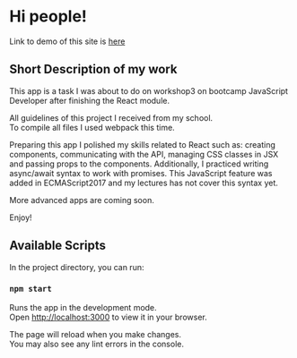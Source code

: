 # Hi people!

Link to demo of this site is [here](https://todo-app-kowalchick.netlify.app/)

## Short Description of my work

This app is a task I was about to do on workshop3 on bootcamp JavaScript Developer after finishing the React module.

All guidelines of this project I received from my school.  
To compile all files I used webpack this time.

Preparing this app I polished my skills related to React such as: creating components, communicating with the API, managing CSS classes in JSX and passing props to the components.
Additionally, I practiced writing async/await syntax to work with promises. This JavaScript feature was added in ECMAScript2017 and my lectures has not cover this syntax yet.

More advanced apps are coming soon.

Enjoy!

## Available Scripts

In the project directory, you can run:

### `npm start`

Runs the app in the development mode.\
Open [http://localhost:3000](http://localhost:3000) to view it in your browser.

The page will reload when you make changes.\
You may also see any lint errors in the console.

